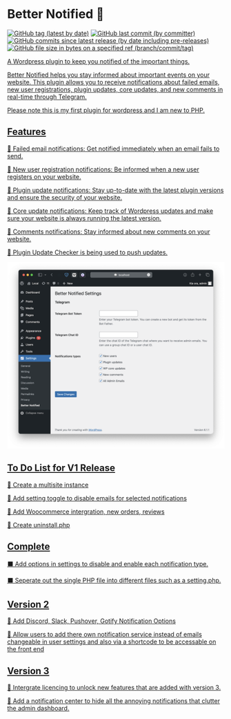 # Better Notified 🔔

<a target="_blank" href="https://github.com/Reupenny/Better-Notified"><img alt="GitHub tag (latest by date)" src="https://img.shields.io/github/v/tag/Reupenny/Better-Notified?label=Version"></a> <a target="_blank" href="https://github.com/Reupenny/Better-Notified"><img alt="GitHub last commit (by committer)" src="https://img.shields.io/github/last-commit/Reupenny/Better-Notified"></a> <a target="_blank" href="https://github.com/Reupenny/Better-Notified"><img alt="GitHub commits since latest release (by date including pre-releases)" src="https://img.shields.io/github/commits-since/Reupenny/Better-Notified/v0.1.1-beta?include_prereleases"></a> <a target="_blank" href="https://github.com/Reupenny/Better-Notified"><img alt="GitHub file size in bytes on a specified ref (branch/commit/tag)" src="https://img.shields.io/github/size/Reupenny/Better-Notified/versions/Better-Notified-0.1.1b.zip?label=Plugin%20size">

A Wordpress plugin to keep you notified of the important things.

Better Notified helps you stay informed about important events on your website. This plugin allows you to receive notifications about failed emails, new user registrations, plugin updates, core updates, and new comments in real-time through Telegram.

Please note this is my first plugin for wordpress and I am new to PHP.

## Features

🔹 Failed email notifications:
Get notified immediately when an email fails to send.

🔹 New user registration notifications:
Be informed when a new user registers on your website.

🔹 Plugin update notifications:
Stay up-to-date with the latest plugin versions and ensure the security of your website.

🔹 Core update notifications:
Keep track of Wordpress updates and make sure your website is always running the latest version.

🔹 Comments notifications:
Stay informed about new comments on your website.

🔹 Plugin Update Checker is being used to push updates.

<div align="center" width="100%">
    <img src="public/Screenshot_1.png" alt="" />
</div>

## To Do List for V1 Release

🔲 Create a multisite instance

🔲 Add setting toggle to disable emails for selected notifications

🔲 Add Woocommerce intergration, new orders, reviews

🔲 Create uninstall.php

## Complete

⬛️ Add options in settings to disable and enable each notification type.

⬛️ Seperate out the single PHP file into different files such as a setting.php.

## Version 2

🔲 Add Discord, Slack, Pushover, Gotify Notification Options

🔲 Allow users to add there own notification service instead of emails
    changeable in user settings and also via a shortcode to be accessable on the front end

## Version 3

🔲 Intergrate licencing to unlock new features that are added with version 3.

🔲 Add a notification center to hide all the annoying notifications that clutter the admin dashboard.
